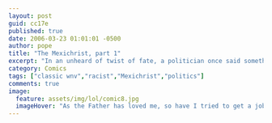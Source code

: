```yaml
---
layout: post
guid: cc17e
published: true
date: 2006-03-23 01:01:01 -0500
author: pope
title: "The Mexichrist, part 1"
excerpt: "In an unheard of twist of fate, a politician once said something ridiculous. WNV pounced on this opportunity with our usual zeal: a couple of really half-assed comics in a series that makes no sense."
category: Comics
tags: ["classic wnv","racist","Mexichrist","politics"]
comments: true 
image:
  feature: assets/img/lol/comic8.jpg
  imageHover: "As the Father has loved me, so have I tried to get a job outside the Home Depot."
---
```


